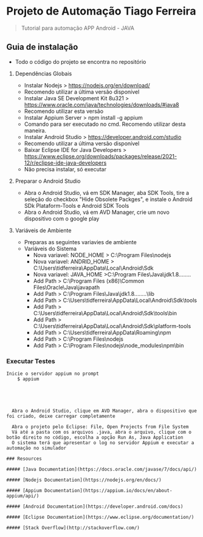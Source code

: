 
# Projeto de Automação Tiago Ferreira
> Tutorial para automação APP Android - JAVA


## Guia de instalação
- Todo o código do projeto se encontra no repositório

1. Dependências Globais

    * Instalar Nodejs > https://nodejs.org/en/download/
    - Recomendo utilizar a última versão disponível
	
	* Instalar Java SE Development Kit 8u321 > https://www.oracle.com/java/technologies/downloads/#java8
    - Recomendo utilizar esta versão
	
	* Instalar Appium Server > npm install -g appium
    - Comando para ser executado no cmd. Recomendo utilizar desta maneira.
	
	* Instalar Android Studio > https://developer.android.com/studio
	- Recomendo utilizar a última versão disponível
	
	* Baixar Eclipse IDE for Java Developers > https://www.eclipse.org/downloads/packages/release/2021-12/r/eclipse-ide-java-developers
	- Não precisa instalar, só executar

    
2. Preparar o Android Studio
	* Abra o Android Studio, vá em SDK Manager, aba SDK Tools, tire a seleção do checkbox "Hide Obsolete Packges", e instale o Android SDk Plataform-Tools e Android SDK Tools
	* Abra o Android Studio, vá em AVD Manager, crie um novo dispositivo com o google play
		
3. Variáveis de Ambiente
	
	* Preparas as seguintes variavies de ambiente
	- Variáveis do Sistema
		* Nova variavel: NODE_HOME > C:\Program Files\nodejs 
		* Nova variavel: ANDRID_HOME > C:\Users\tidferreira\AppData\Local\Android\Sdk 
		* Nova variavel: JAVA_HOME >C:\Program Files\Java\jdk1.8........ 
		* Add Path > C:\Program Files (x86)\Common Files\Oracle\Java\javapath 
		* Add Path > C:\Program Files\Java\jdk1.8........\lib 
		* Add Path > C:\Users\tidferreira\AppData\Local\Android\Sdk\tools 
		* Add Path > C:\Users\tidferreira\AppData\Local\Android\Sdk\tools\bin 
		* Add Path > C:\Users\tidferreira\AppData\Local\Android\Sdk\platform-tools 
		* Add Path > C:\Users\tidferreira\AppData\Roaming\npm 
		* Add Path > C:\Program Files\nodejs 
		* Add Path > C:\Program Files\nodejs\node_modules\npm\bin


### Executar Testes
	Inicie o servidor appium no prompt
		$ appium
  ```
  
  
  
  
	Abra o Android Studio, clique em AVD Manager, abra o dispositivo que foi criado, deixe carregar completamente
	
	Abra o projeto pelo Eclipse: File, Open Projects from File System
	Vá até a pasta com os arquivos .java, abra o arquivo, clique com o botão direito no código, escolha a opção Run As, Java Application
	O sistema terá que apresentar o log no servidor Appium e executar a automação no simulador

### Resources

##### [Java Documentation](https://docs.oracle.com/javase/7/docs/api/)

##### [Nodejs Documentation](https://nodejs.org/en/docs/)

##### [Appium Documentation](https://appium.io/docs/en/about-appium/api/)

##### [Android Documentation](https://developer.android.com/docs)

##### [Eclipse Documentation](https://www.eclipse.org/documentation/)

##### [Stack Overflow](http://stackoverflow.com/)

